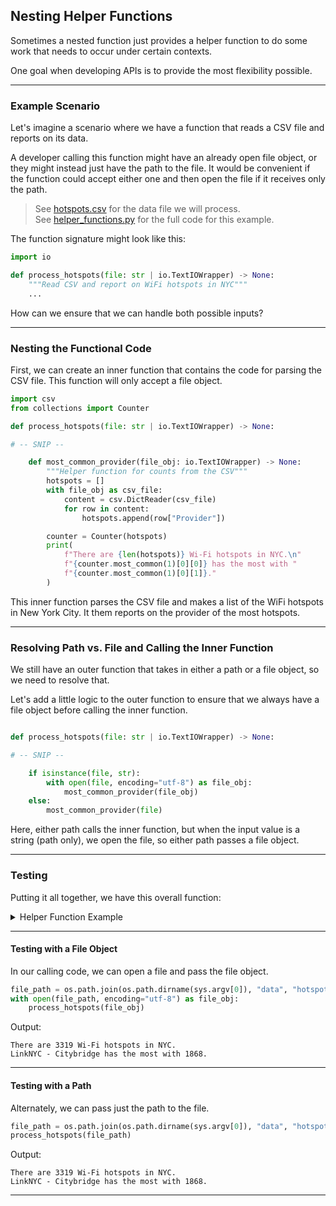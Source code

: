 ## Nesting Helper Functions

Sometimes a nested function just provides a helper function to do some work
that needs to occur under certain contexts.

One goal when developing APIs is to provide the most flexibility possible.

---

### Example Scenario

Let's imagine a scenario where we have a function that reads a CSV file and
reports on its data.

A developer calling this function might have an already open file object, or
they might instead just have the path to the file. It would be convenient if
the function could accept either one and then open the file if it receives
only the path.

> See [hotspots.csv](./data/hotspots.csv) for the data file we will process.  
> See [helper_functions.py](./04_helper_functions.py) for the full code for
> this example.

The function signature might look like this:

```python
import io

def process_hotspots(file: str | io.TextIOWrapper) -> None:
    """Read CSV and report on WiFi hotspots in NYC"""
    ...
```

How can we ensure that we can handle both possible inputs?

---

### Nesting the Functional Code

First, we can create an inner function that contains the code for parsing the
CSV file. This function will only accept a file object.

```python
import csv
from collections import Counter

def process_hotspots(file: str | io.TextIOWrapper) -> None:

# -- SNIP --

    def most_common_provider(file_obj: io.TextIOWrapper) -> None:
        """Helper function for counts from the CSV"""
        hotspots = []
        with file_obj as csv_file:
            content = csv.DictReader(csv_file)
            for row in content:
                hotspots.append(row["Provider"])

        counter = Counter(hotspots)
        print(
            f"There are {len(hotspots)} Wi-Fi hotspots in NYC.\n"
            f"{counter.most_common(1)[0][0]} has the most with "
            f"{counter.most_common(1)[0][1]}."
        )
```

This inner function parses the CSV file and makes a list of the WiFi hotspots
in New York City. It them reports on the provider of the most hotspots.

---

### Resolving Path vs. File and Calling the Inner Function

We still have an outer function that takes in either a path or a file
object, so we need to resolve that.

Let's add a little logic to the outer function to ensure that we always have
a file object before calling the inner function.

```python

def process_hotspots(file: str | io.TextIOWrapper) -> None:

# -- SNIP --

    if isinstance(file, str):
        with open(file, encoding="utf-8") as file_obj:
            most_common_provider(file_obj)
    else:
        most_common_provider(file)
```

Here, either path calls the inner function, but when the input value is a
string (path only), we open the file, so either path passes a file object.

---

### Testing

Putting it all together, we have this overall function:

<details>
<summary>Helper Function Example</summary>

```python
import os
import sys
import csv
import io
from collections import Counter

def process_hotspots(file: str | io.TextIOWrapper) -> None:
    """Read CSV and report on WiFi hotspots in NYC"""

    def most_common_provider(file_obj: io.TextIOWrapper) -> None:
        """Helper function for counts from the CSV"""
        hotspots = []
        with file_obj as csv_file:
            content = csv.DictReader(csv_file)
            for row in content:
                hotspots.append(row["Provider"])

        counter = Counter(hotspots)
        print(
            f"There are {len(hotspots)} Wi-Fi hotspots in NYC.\n"
            f"{counter.most_common(1)[0][0]} has the most with "
            f"{counter.most_common(1)[0][1]}."
        )

    if isinstance(file, str):
        # Got a string-based filepath
        with open(file, encoding="utf-8") as file_obj:
            most_common_provider(file_obj)
    else:
        # Got a file object
        most_common_provider(file)
```

</details>

---

#### Testing with a File Object

In our calling code, we can open a file and pass the file object.

```python
file_path = os.path.join(os.path.dirname(sys.argv[0]), "data", "hotspots.csv")
with open(file_path, encoding="utf-8") as file_obj:
    process_hotspots(file_obj)
```

Output:

```
There are 3319 Wi-Fi hotspots in NYC.
LinkNYC - Citybridge has the most with 1868.
```

---

#### Testing with a Path

Alternately, we can pass just the path to the file.

```python
file_path = os.path.join(os.path.dirname(sys.argv[0]), "data", "hotspots.csv")
process_hotspots(file_path)
```

Output:

```
There are 3319 Wi-Fi hotspots in NYC.
LinkNYC - Citybridge has the most with 1868.
```

---
